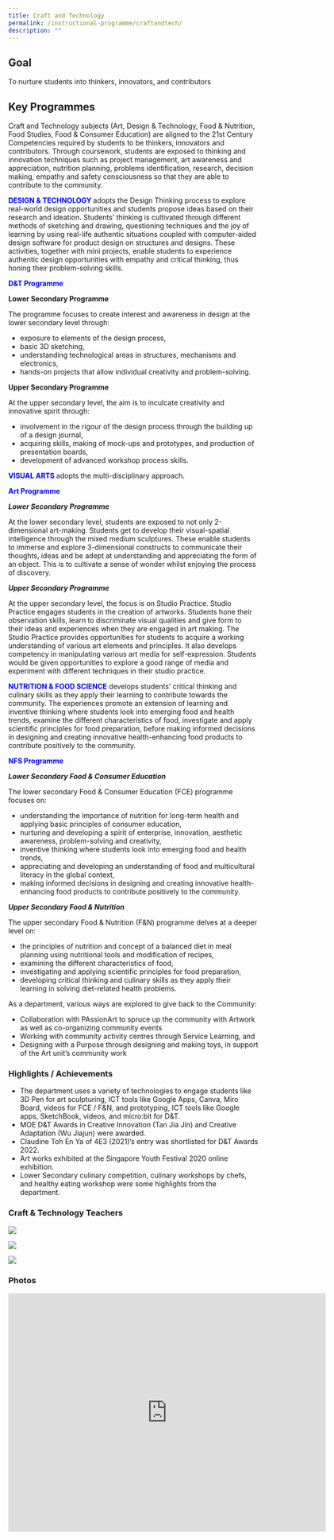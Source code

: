 ```yaml
---
title: Craft and Technology
permalink: /instructional-programme/craftandtech/
description: ""
---
```

## Goal

To nurture students into thinkers, innovators, and contributors

## Key Programmes

Craft and Technology subjects (Art, Design & Technology, Food & Nutrition, Food Studies, Food & Consumer Education) are aligned to the 21st Century Competencies required by students to be thinkers, innovators and contributors. Through coursework, students are exposed to thinking and innovation techniques such as project management, art awareness and appreciation, nutrition planning, problems identification, research, decision making, empathy and safety consciousness so that they are able to contribute to the community.

<b style="color:blue">DESIGN & TECHNOLOGY </b>adopts the Design Thinking process to explore real-world design opportunities and students propose ideas based on their research and ideation.  Students’ thinking is cultivated through different methods of sketching and drawing, questioning techniques and the joy of learning by using real-life authentic situations coupled with computer-aided design software for product design on structures and designs.  These activities, together with mini projects, enable students to experience authentic design opportunities with empathy and critical thinking, thus honing their problem-solving skills.

<b style="color:blue">D&T Programme </b>

**Lower Secondary Programme**

The programme focuses to create interest and awareness in design at the lower secondary level through:

* exposure to elements of the design process,
* basic 3D sketching,
* understanding technological areas in structures, mechanisms and electronics,
* hands-on projects that allow individual creativity and problem-solving.

**Upper Secondary Programme**

At the upper secondary level, the aim is to inculcate creativity and innovative spirit through:

* involvement in the rigour of the design process through the building up of a design journal,
* acquiring skills, making of mock-ups and prototypes, and production of presentation boards,
* development of advanced workshop process skills.


<b style="color:blue;">VISUAL ARTS </b>   adopts the multi-disciplinary approach.

<div style="color:blue;"><b>Art Programme</b></div>

***Lower Secondary Programme***

At the lower secondary level, students are exposed to not only 2-dimensional art-making. Students get to develop their visual-spatial intelligence through the mixed medium sculptures.  These enable students to immerse and explore 3-dimensional constructs to communicate their thoughts, ideas and be adept at understanding and appreciating the form of an object.  This is to cultivate a sense of wonder whilst enjoying the process of discovery.

***Upper Secondary Programme***

At the upper secondary level, the focus is on Studio Practice. Studio Practice engages students in the creation of artworks. Students hone their observation skills, learn to discriminate visual qualities and give form to their ideas and experiences when they are engaged in art making. The Studio Practice provides opportunities for students to acquire a working understanding of various art elements and principles. It also develops competency in manipulating various art media for self-expression. Students would be given opportunities to explore a good range of media and experiment with different techniques in their studio practice.

<b style="color:blue">NUTRITION & FOOD SCIENCE</b> develops students’ critical thinking and culinary skills as they apply their learning to contribute towards the community.  The experiences promote an extension of learning and inventive thinking where students look into emerging food and health trends, examine the different characteristics of food, investigate and apply scientific principles for food preparation, before making informed decisions in designing and creating innovative health-enhancing food products to contribute positively to the community.

<b style="color:blue">NFS Programme </b>

***Lower Secondary Food & Consumer Education***

The lower secondary Food & Consumer Education (FCE) programme focuses on:
* understanding the importance of nutrition for long-term health and applying basic principles of consumer education,
* nurturing and developing a spirit of enterprise, innovation, aesthetic awareness, problem-solving and creativity,
* inventive thinking where students look into emerging food and health trends,
* appreciating and developing an understanding of food and multicultural literacy in the global context,
* making informed decisions in designing and creating innovative health-enhancing food products to contribute positively to the community.

***Upper Secondary Food & Nutrition***

The upper secondary Food & Nutrition (F&N) programme delves at a deeper level on:

* the principles of nutrition and concept of a balanced diet in meal planning using nutritional tools and modification of recipes,
* examining the different characteristics of food,
* investigating and applying scientific principles for food preparation,
* developing critical thinking and culinary skills as they apply their learning in solving diet-related health problems.


As a department, various ways are explored to give back to the Community:

* Collaboration with PAssionArt to spruce up the community with Artwork as well as co-organizing community events
* Working with community activity centres through Service Learning, and
* Designing with a Purpose through designing and making toys, in support of the Art unit’s community work

### Highlights / Achievements

* The department uses a variety of technologies to engage students like 3D Pen for art sculpturing, ICT tools like Google Apps, Canva, Miro Board, videos for FCE / F&N, and prototyping, ICT tools like Google apps, SketchBook, videos, and micro:bit for D&T.
* MOE D&T Awards in Creative Innovation (Tan Jia Jin) and Creative Adaptation (Wu Jiajun) were awarded.
* Claudine Toh En Ya of 4E3 (2021)’s entry was shortlisted for D&T Awards 2022.
* Art works exhibited at the Singapore Youth Festival 2020 online exhibition.
* Lower Secondary culinary competition, culinary workshops by chefs, and healthy eating workshop were some highlights from the department.

### Craft & Technology Teachers

![](/images/IP/CraftandTech/DnT1.png)

![](/images/IP/CraftandTech/DnT2.png)

![](/images/IP/CraftandTech/DnT3.png)

### Photos

<iframe src="https://docs.google.com/presentation/d/e/2PACX-1vRcA9cJAid8vO5ifmjuCVfSKEpIXgGcF0-i3hpsfnlDvWAOGwWlNnl8uedtM7yP8ckLia35eb-M1sXb/embed?start=true&loop=true&delayms=3000" frameborder="0" width="640" height="480" allowfullscreen="true"></iframe>